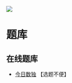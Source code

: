 ![](https://cn.sudoku.today/pic/03/sum/58890_41318.png)

# 题库

## 在线题库
- [今日数独](https://cn.sudoku.today/g-sums-sudoku/) 【选题不便】
